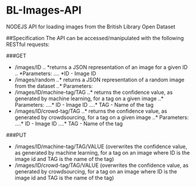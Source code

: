 BL-Images-API
=============

NODEJS API for loading images from the British Library Open Dataset

##Specification
The API can be accessed/manipulated with the following RESTful requests:

###GET
* /images/ID 
.. *returns a JSON representation of an image for a given ID
.. *Parameters:
.... *ID - Image ID
* /images/random 
..* returns a JSON representation of a random image from the dataset
..* Parameters:
* /images/ID/machine-tag/TAG 
..* returns the confidence value, as generated by machine learning, for a tag on a given image
..* Parameters:
....* ID - Image ID
....* TAG - Name of the tag
* /images/ID/crowd-tag/TAG 
..* returns the confidence value, as generated by crowdsourcing, for a tag on a given image
..* Parameters:
....* ID - Image ID
....* TAG - Name of the tag

###PUT
* /images/ID/machine-tag/TAG/VALUE (overwrites the confidence value, as generated by machine learning, for a tag on an image where ID is the image id and TAG is the name of the tag)
* /images/ID/crowd-tag/TAG/VALUE (overwrites the confidence value, as generated by crowdsourcing, for a tag on an image where ID is the image id and TAG is the name of the tag)

